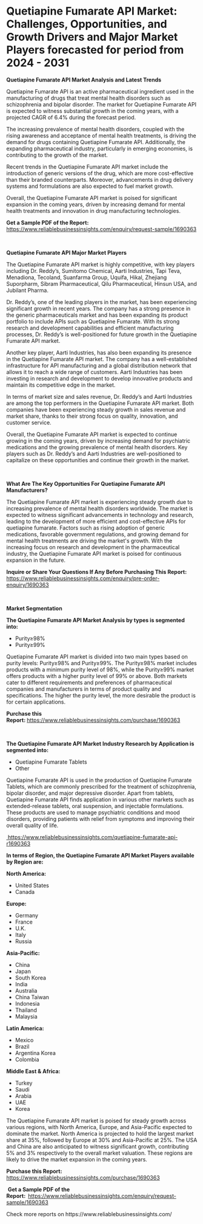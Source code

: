 <p><h1>Quetiapine Fumarate API Market: Challenges, Opportunities, and Growth Drivers and Major Market Players forecasted for period from 2024 - 2031</h1></p><p><strong>Quetiapine Fumarate API Market Analysis and Latest Trends</strong></p>
<p><p>Quetiapine Fumarate API is an active pharmaceutical ingredient used in the manufacturing of drugs that treat mental health disorders such as schizophrenia and bipolar disorder. The market for Quetiapine Fumarate API is expected to witness substantial growth in the coming years, with a projected CAGR of 6.4% during the forecast period.</p><p>The increasing prevalence of mental health disorders, coupled with the rising awareness and acceptance of mental health treatments, is driving the demand for drugs containing Quetiapine Fumarate API. Additionally, the expanding pharmaceutical industry, particularly in emerging economies, is contributing to the growth of the market.</p><p>Recent trends in the Quetiapine Fumarate API market include the introduction of generic versions of the drug, which are more cost-effective than their branded counterparts. Moreover, advancements in drug delivery systems and formulations are also expected to fuel market growth.</p><p>Overall, the Quetiapine Fumarate API market is poised for significant expansion in the coming years, driven by increasing demand for mental health treatments and innovation in drug manufacturing technologies.</p></p>
<p><strong>Get a Sample PDF of the Report:&nbsp;</strong> <a href="https://www.reliablebusinessinsights.com/enquiry/request-sample/1690363">https://www.reliablebusinessinsights.com/enquiry/request-sample/1690363</a></p>
<p>&nbsp;</p>
<p><strong>Quetiapine Fumarate API Major Market Players</strong></p>
<p><p>The Quetiapine Fumarate API market is highly competitive, with key players including Dr. Reddy’s, Sumitomo Chemical, Aarti Industries, Tapi Teva, Menadiona, Tecoland, Suanfarma Group, Uquifa, Hikal, Zhejiang Suporpharm, Sibram Pharmaceutical, Qilu Pharmaceutical, Hinsun USA, and Jubilant Pharma.</p><p>Dr. Reddy’s, one of the leading players in the market, has been experiencing significant growth in recent years. The company has a strong presence in the generic pharmaceuticals market and has been expanding its product portfolio to include APIs such as Quetiapine Fumarate. With its strong research and development capabilities and efficient manufacturing processes, Dr. Reddy’s is well-positioned for future growth in the Quetiapine Fumarate API market.</p><p>Another key player, Aarti Industries, has also been expanding its presence in the Quetiapine Fumarate API market. The company has a well-established infrastructure for API manufacturing and a global distribution network that allows it to reach a wide range of customers. Aarti Industries has been investing in research and development to develop innovative products and maintain its competitive edge in the market.</p><p>In terms of market size and sales revenue, Dr. Reddy’s and Aarti Industries are among the top performers in the Quetiapine Fumarate API market. Both companies have been experiencing steady growth in sales revenue and market share, thanks to their strong focus on quality, innovation, and customer service.</p><p>Overall, the Quetiapine Fumarate API market is expected to continue growing in the coming years, driven by increasing demand for psychiatric medications and the growing prevalence of mental health disorders. Key players such as Dr. Reddy’s and Aarti Industries are well-positioned to capitalize on these opportunities and continue their growth in the market.</p></p>
<p>&nbsp;</p>
<p><strong>What Are The Key Opportunities For Quetiapine Fumarate API Manufacturers?</strong></p>
<p><p>The Quetiapine Fumarate API market is experiencing steady growth due to increasing prevalence of mental health disorders worldwide. The market is expected to witness significant advancements in technology and research, leading to the development of more efficient and cost-effective APIs for quetiapine fumarate. Factors such as rising adoption of generic medications, favorable government regulations, and growing demand for mental health treatments are driving the market's growth. With the increasing focus on research and development in the pharmaceutical industry, the Quetiapine Fumarate API market is poised for continuous expansion in the future.</p></p>
<p><strong>Inquire or Share Your Questions If Any Before Purchasing This Report:</strong> <a href="https://www.reliablebusinessinsights.com/enquiry/pre-order-enquiry/1690363">https://www.reliablebusinessinsights.com/enquiry/pre-order-enquiry/1690363</a></p>
<p>&nbsp;</p>
<p><strong>Market Segmentation</strong></p>
<p><strong>The Quetiapine Fumarate API Market Analysis by types is segmented into:</strong></p>
<p><ul><li>Purity≥98%</li><li>Purity≥99%</li></ul></p>
<p><p>Quetiapine Fumarate API market is divided into two main types based on purity levels: Purity≥98% and Purity≥99%. The Purity≥98% market includes products with a minimum purity level of 98%, while the Purity≥99% market offers products with a higher purity level of 99% or above. Both markets cater to different requirements and preferences of pharmaceutical companies and manufacturers in terms of product quality and specifications. The higher the purity level, the more desirable the product is for certain applications.</p></p>
<p><strong>Purchase this Report:&nbsp;</strong><a href="https://www.reliablebusinessinsights.com/purchase/1690363">https://www.reliablebusinessinsights.com/purchase/1690363</a></p>
<p>&nbsp;</p>
<p><strong>The Quetiapine Fumarate API Market Industry Research by Application is segmented into:</strong></p>
<p><ul><li>Quetiapine Fumarate Tablets</li><li>Other</li></ul></p>
<p><p>Quetiapine Fumarate API is used in the production of Quetiapine Fumarate Tablets, which are commonly prescribed for the treatment of schizophrenia, bipolar disorder, and major depressive disorder. Apart from tablets, Quetiapine Fumarate API finds application in various other markets such as extended-release tablets, oral suspension, and injectable formulations. These products are used to manage psychiatric conditions and mood disorders, providing patients with relief from symptoms and improving their overall quality of life.</p></p>
<p><a href="https://www.reliablebusinessinsights.com/quetiapine-fumarate-api-r1690363">&nbsp;https://www.reliablebusinessinsights.com/quetiapine-fumarate-api-r1690363</a></p>
<p><strong>In terms of Region, the Quetiapine Fumarate API Market Players available by Region are:</strong></p>
<p>
    <p> <strong> North America: </strong>
        <ul>
            <li>United States</li>
            <li>Canada</li>
        </ul>
        </p> 
    <p> <strong> Europe: </strong>
        <ul>
            <li>Germany</li>
            <li>France</li>
            <li>U.K.</li>
            <li>Italy</li>
            <li>Russia</li>
        </ul>
        </p> 
    <p> <strong> Asia-Pacific: </strong>
        <ul>
            <li>China</li>
            <li>Japan</li>
            <li>South Korea</li>
            <li>India</li>
            <li>Australia</li>
            <li>China Taiwan</li>
            <li>Indonesia</li>
            <li>Thailand</li>
            <li>Malaysia</li>
        </ul>
        </p> 
    <p> <strong> Latin America: </strong>
        <ul>
            <li>Mexico</li>
            <li>Brazil</li>
            <li>Argentina Korea</li>
            <li>Colombia</li>
        </ul>
        </p> 
    <p> <strong> Middle East & Africa: </strong>
        <ul>
            <li>Turkey</li>
            <li>Saudi</li>
            <li>Arabia</li>
            <li>UAE</li>
            <li>Korea</li>
        </ul>
    </p>
    </p>
<p><p>The Quetiapine Fumarate API market is poised for steady growth across various regions, with North America, Europe, and Asia-Pacific expected to dominate the market. North America is projected to hold the largest market share at 35%, followed by Europe at 30% and Asia-Pacific at 25%. The USA and China are also anticipated to witness significant growth, contributing 5% and 3% respectively to the overall market valuation. These regions are likely to drive the market expansion in the coming years.</p></p>
<p><strong>Purchase this Report: </strong><a href="https://www.reliablebusinessinsights.com/purchase/1690363">https://www.reliablebusinessinsights.com/purchase/1690363</a></p>
<p>&nbsp;<strong>Get a Sample PDF of the Report:&nbsp;&nbsp;</strong><a href="https://www.reliablebusinessinsights.com/enquiry/request-sample/1690363">https://www.reliablebusinessinsights.com/enquiry/request-sample/1690363</a></p>
<p><strong></strong></p>
<p>Check more reports on https://www.reliablebusinessinsights.com/</p>